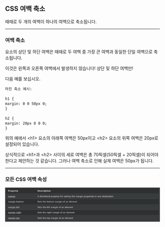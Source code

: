## CSS 여백 축소

때때로 두 개의 여백이 하나의 여백으로 축소됩니다.

***
### 여백 축소
요소의 상단 및 하단 여백은 때때로 두 여백 중 가장 큰 여백과 동일한 단일 여백으로 축소됩니다.

이것은 왼쪽과 오른쪽 여백에서 발생하지 않습니다! 상단 및 하단 여백만!

다음 예를 보십시오.


    마진 축소 예시:

    h1 {
    margin: 0 0 50px 0;
    }

    h2 {
    margin: 20px 0 0 0;
    }


위의 예에서 \<h1> 요소의 아래쪽 여백은 50px이고 \<h2> 요소의 위쪽 여백은 20px로 설정되어 있습니다.

상식적으로 \<h1>과 \<h2> 사이의 세로 여백은 총 70픽셀(50픽셀 + 20픽셀)이 되어야 한다고 제안하는 것 같습니다. 그러나 여백 축소로 인해 실제 여백은 50px가 됩니다.

***
### 모든 CSS 여백 속성

<img src='./img/css_margin.png'>